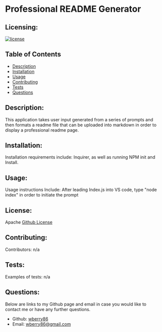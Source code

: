 # Professional README Generator


  ## Licensing:
  [![license](https://img.shields.io/badge/license-Apache-blue)](https://shields.io)
  ## Table of Contents 
  - [Description](#description)
  - [Installation](#installation)
  - [Usage](#usage)
  - [Contributing](#contributing)
  - [Tests](#tests)
  - [Questions](#questions)
  ## Description:
  This application takes user input generated from a series of prompts and then formats a readme file that can be uploaded into markdown in order to display a professional readme page.
  ## Installation:
  Installation requirements include: Inquirer, as well as running NPM init and Install.
  ## Usage:
  Usage instructions Include: After leading Index.js into VS code, type "node index" in order to initiate the prompt 
  ## License:
  Apache
  [Github License](Apache)
  ## Contributing:
  Contributors: n/a
  ## Tests:
  Examples of tests: n/a
  ## Questions:
  Below are links to my Github page and email in case you would like to contact me or have any further questions.

  - Github: [wberry86](https://github.com/wberry86)
  - Email: wberry86@gmail.com

